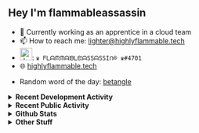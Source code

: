 ## Hey I'm flammableassassin

- 🔭 Currently working as an apprentice in a cloud team  
- 📫 How to reach me: [lighter@highlyflammable.tech](mailto:lighter@highlyflammable.tech?subject=Hello)
- <img src="https://discord.com/assets/2c21aeda16de354ba5334551a883b481.png" alt="drawing" width="25"/>: `♛ ᖴᒪᗩᙏᙏᗩᙖᒪᙓᗩSSᗩSSIᑎ® ♛#4701`
- 🌐 [highlyflammable.tech](https://highlyflammable.tech)

<!--START_SECTION:randomWord-->
- Random word of the day: [betangle](https://www.wordnik.com/words/betangle)
<!--END_SECTION:randomWord-->

<details>
  <summary><b>Recent Development Activity</b></summary>
  
  <!--START_SECTION:waka-->

```txt
Terraform    9 hrs 34 mins   ████████▓░░░░░░░░░░░░░░░░   34.00 %
Other        5 hrs 42 mins   █████░░░░░░░░░░░░░░░░░░░░   20.25 %
PowerShell   4 hrs 8 mins    ███▓░░░░░░░░░░░░░░░░░░░░░   14.73 %
JSON         3 hrs 16 mins   ███░░░░░░░░░░░░░░░░░░░░░░   11.65 %
Markdown     2 hrs 38 mins   ██▒░░░░░░░░░░░░░░░░░░░░░░   09.36 %
```

<!--END_SECTION:waka-->

</details>

<details>
  <summary><b>Recent Public Activity</b></summary>
    <br>

  <!--START_SECTION:activity-->
1. 🗣 Commented on [#1331](https://github.com/microsoft/finops-toolkit/pull/1331#issuecomment-2681654745) in [microsoft/finops-toolkit](https://github.com/microsoft/finops-toolkit)
2. 🗣 Commented on [#1331](https://github.com/microsoft/finops-toolkit/pull/1331#issuecomment-2681584394) in [microsoft/finops-toolkit](https://github.com/microsoft/finops-toolkit)
3. ❌ Closed PR [#1331](https://github.com/microsoft/finops-toolkit/pull/1331) in [microsoft/finops-toolkit](https://github.com/microsoft/finops-toolkit)
4. 💪 Opened PR [#1331](https://github.com/microsoft/finops-toolkit/pull/1331) in [microsoft/finops-toolkit](https://github.com/microsoft/finops-toolkit)
5. ❗ Opened issue [#1330](https://github.com/microsoft/finops-toolkit/issues/1330) in [microsoft/finops-toolkit](https://github.com/microsoft/finops-toolkit)
  <!--END_SECTION:activity-->

</details>

<details>
  <summary><b>Github Stats</b></summary>
    <br>
    <p align="center">
      <img width="48%" src="https://github-readme-stats.vercel.app/api?username=flamableassassin&count_private=true&show_icons=true&theme=radical"/>
      <img width="48%" src="https://github-readme-streak-stats.herokuapp.com?user=flamableassassin&theme=neon-dark"/>
    </p>
  
</details>

<details>
  <summary><b>Other Stuff</b></summary>
  <br>
<a href="https://www.abuseipdb.com/user/67633" title="AbuseIPDB is an IP address blacklist for webmasters and sysadmins to report IP addresses engaging in abusive behavior on their networks">
	<img src="https://www.abuseipdb.com/contributor/67633.svg" alt="AbuseIPDB Contributor Badge" style="width: 264px;background: #fff linear-gradient(rgba(255,255,255,0), rgba(255,255,255,.3) 50%, rgba(0,0,0,.2) 51%, rgba(0,0,0,0));padding: 5px;">
</a>
  
</details>
